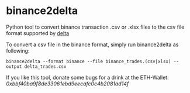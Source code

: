 # binance2delta

Python tool to convert binance transaction .csv or .xlsx files to the csv file format supported by [delta](https://www.producthunt.com/posts/delta)

To convert a csv file in the binance format, simply run binance2delta as following:

```
binance2delta --format binance --file binance_trades.(csv|xlsx) --output delta_trades.csv
```

If you like this tool, donate some bugs for a drink at the ETH-Wallet: *0xbbf40ba9f8de33061ebd9eecafc0c4b2081ad14f*

